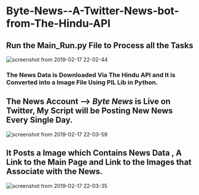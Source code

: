 # Byte-News--A-Twitter-News-bot-from-The-Hindu-API
## Run the Main_Run.py File to Process all the Tasks <br>
![screenshot from 2019-02-17 22-02-44](https://user-images.githubusercontent.com/30565388/52915982-6213eb80-3300-11e9-9054-4e5ae666dc0d.png)<br>
### The News Data is Downloaded Via The Hindu API and It is Converted into a Image File Using PIL Lib in Python.<br>
## The News Account --> <b><i>Byte News</b></i> is Live on Twitter, My Script will be Posting New News Every Single Day.<br>
![screenshot from 2019-02-17 22-03-59](https://user-images.githubusercontent.com/30565388/52915999-b028ef00-3300-11e9-9fc1-9b6924c7f716.png)<br>
## It Posts a Image which Contains News Data , A Link to the Main Page and Link to the Images that Associate with the News.


![screenshot from 2019-02-17 22-03-35](https://user-images.githubusercontent.com/30565388/52916021-dc447000-3300-11e9-9dfc-fb375b4fda00.png)

